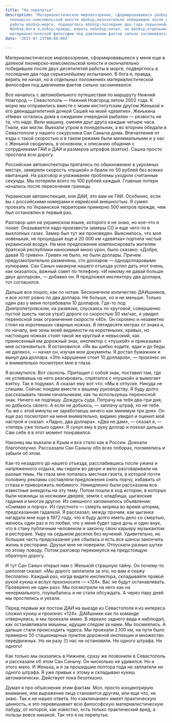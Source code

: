 ```yaml
---
title: "На перепутье"
description: "Материалистическое мировоззрение, сформировавшееся у&nbsp;меня еще в&nbsp;далекой
  пионерско-комсомольской юности и&nbsp;окончательно победившее после двух десятилетий
  работы в&nbsp;морге, подверглось в&nbsp;последние два года серьезнейшему испытанию.
  В&nbsp;бога я,&nbsp;правда, верить не&nbsp;начал, но в&nbsp;отдельных положениях
  материалистической философии под давлением фактов сильно засомневался"
date: '2015-07-23T00:00:00Z'

---
```

Материалистическое мировоззрение, сформировавшееся у меня еще в далекой пионерско-комсомольской юности и окончательно победившее после двух десятилетий работы в морге, подверглось в последние два года серьезнейшему испытанию. В бога я, правда, верить не начал, но в отдельных положениях материалистической философии под давлением фактов сильно засомневался.

Все началось с автомобильного путешествия по маршруту Нижний Новгород — Севастополь — Нижний Новгород летом 2002 года. К морю мы отправились вместе с моим институтским другом Женькой и его двенадцатилетней дочкой Сашей на моей «девятке». Женькина «Нива» осталась дома в ожидании очередной рыбалки — резвость не та, что надо. Вели машину, сменяя друг друга каждые четыре часа. Гнали, как могли. Выехали утром в понедельник, а во вторник обедали в Севастополе у нашего сокурсника Сан Саныча дома. Впечатления от езды с такой скоростью и в таком режиме были минимальными и у нас с Женькой сводились, в основном, к описанию общения с сотрудниками ГАИ и ДАИ и размеров штрафов (взяток). Сашка просто проспала всю дорогу.

Российские автоинспекторы прятались по обыкновению в укромных местах, замеряли скорость «пушкой» и брали по 50 рублей без всяких квитанций. На разговор и улаживание проблемы уходили считанные секунды. Мы потеряли всего по 100 рублей каждый. Главные потери начались после пересечения границы.

Украинская автоинспекция, или ДАИ, это вам не ГАИ. Особенно, если вы с российскими номерами и еврейской внешностью. Я сумел проехать по Украинской территории примерно 500 метров прежде, чем был остановлен в первый раз.

Разговор шел на украинском языке, которого я не знаю, но кое-что я понял. Оказывается надо произвести замеры СО и еще чего-то в выхлопных газах. Замер был тут же произведен. Выяснилось, что моя новенькая, не прошедшая еще и 20 000 км «девятка» портила чистый украинский воздух. На мое предложение компенсировать жителям братской республики наносимый мною урон, было сказано: «Добре, давай 10 гривен». Гривен не было, но были доллары. Причем предусмотрительно разменяны, сто долларов — однодолларовыми купюрами. Сан Саныч накануне нашего отъезда успел дать этот очень, как оказалось, важный совет по телефону. «И никому не давай больше двух долларов», — добавил он. Я предложил инспектору два доллара, тот согласился.

Дальше все пошло, как по нотам. Бесконечное количество ДАИшников, и все хотят ровно по два доллара. Не больше, но и не меньше. Только один раз у меня потребовали 10 долларов. Где-то под Днепропетровском, на развязке, спускаясь по круговой, совершенно пустой (шесть часов утра!) дороге со скоростью 50 км/час, я увидел переносной знак ограничения скорости «40». Он скромно и незаметно стоял на коротеньких сварных ножках. В пятидесяти метрах от знака и, по началу, вне зоны моей видимости на коротеньких, кривых, но настоящих ножках стоял такой же круглый и невысокий, как принесенный им дорожный знак, инспектор с «пушкой» и приказывал мне остановиться. Я остановился. «Як вы шибко ездите, эдак и до беды не далеко», — начал он, изучая мои документы. Я достал бумажник и вынул два доллара. «Это нарушение стоит 10 долларов», — произнес он и внимательно посмотрел мне в глаза.

Я возмутился. Вот сволочь. Притащил с собой знак, поставил там, где не успеваешь на него реагировать, спрятался с «пушкой» и вымогает взятку. Так я подумал. А сказал ему вот что: «Мы в отпуске. Никуда не спешим. Сейчас поедем вместе к вашему руководству. Я буду долго рассказывать твоим начальникам, как ты используешь переносной знак. Ничего не подпишу. Дождусь суда. Потрачу на тебя два-три дня, но добьюсь своего. А если не добьюсь, — заплачу штраф, но не тебе. Ты же с этой минуты не заработаешь ничего как минимум три дня». Он еще раз посмотрел на меня внимательно, видимо увидел и оценил мой настрой и сказал: «Ладно, два доллара». «Два не дам», — сказал я, — «теперь уже только один». Я сунул ему в руку доллар и поехал дальше. Сам себе я в этот момент понравился.

Наконец мы въехали в Крым и все стало как в России. Доехали благополучно. Рассказали Сан Санычу обо всех поборах, посмеялись и забыли об этом.

Как-то незадолго до нашего отъезда, расслабившись после ужина и напряженного отдыха, мы сидели во дворе и вяло разговаривали на разные темы. На глаза мне попалась местная газета, в которой почти половину рекламы составляли предложения снять порчу, избавить от сглаза и приворожить любимого. Немедленно были рассказаны все известные анекдоты на эту тему. Потом пошли в ход истории, в которых были ножницы за косяками дверей, земля с кладбища, цыганские гадания и многое другое. Из смешного запомнилось объявление: «Снимаю и порчу». Из грустного — смерть моряка во время шторма, предсказанная гадалкой. Я рассказал, между прочим, как цыганка нагадала мне еще в 1972 году, что я буду долго иметь дело со смертью, женюсь один раз и по любви, что у меня будет одна дочь и один внук, что я стану публичным человеком и закончу свою карьеру музыкантом в ресторане. Умру на седьмом десятке без мучений. Удивительно, но большая часть предсказания уже сбылась и есть все шансы закончить жизнь в ресторане. Друзья мне не поверили. Отпускали разные шутки по этому поводу. Потом разговор перекинулся на предстоящую обратную дорогу.

И тут Сан Саныч открыл нам с Женькой страшную тайну. Он почему-то шепотом сказал: «Мы дорого заплатили за это, но вам я скажу бесплатно. Каждый раз, когда видите инспектора, складывайте правой рукой кукиш и вслух произносите — «124». Вас не будут останавливать. Проверено не один раз». Мы посмотрели на него как на ненормального, поулыбались и не стали обсуждать. А через пару дней мы простились и уехали.

Перед первым же постом ДАИ на выезде из Севастополя я из интереса сложил кукиш и произнес «124». ДАИшники как по команде отвернулись, и мы проехали мимо. В зеркало заднего вида я наблюдал, как останавливали машины, идущие следом за нами. Мы посмеялись. А дальше стали происходить чудеса. Мы проехали 2.100 км, на пути было примерно 50 стационарных пунктов дорожной инспекции и множество передвижных. Но ни разу (!) нас не остановили. Ни одного штрафа. Ни одного!

Как только мы оказались в Нижнем, сразу же позвонили в Севастополь и рассказали об этом Сан Санычу. Он нисколько не удивился. Но и этого мало. И Женька, и я за прошедшие полтора года не заплатили ни одного штрафа. Я уже привык к этому и складываю кукиш автоматически. Действует пока безотказно.

Думал я про объяснения этим фактам. Мол, просто концентрирую внимание, или выражение лица становится другим, или еще что, не знаю. Так и не нашел ответа. Но «заклинание» имеет практическую ценность, и это перевешивает всю философскую материалистическую лабуду, от которой, как известно, есть только практический вред, а пользы вовсе никакой. Так что я на перепутье.
